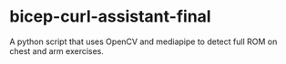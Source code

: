 # bicep-curl-assistant-final
A python script that uses OpenCV and mediapipe to detect full ROM on chest and arm exercises. 
